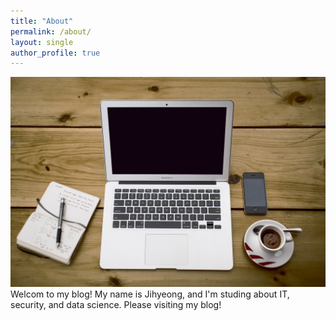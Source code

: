 ```yaml
---
title: "About"
permalink: /about/
layout: single
author_profile: true
---
```

![home_office](./assets/images/home_office.jpg)
Welcom to my blog!
My name is Jihyeong, and I'm studing about IT, security, and data science.
Please visiting my blog!
